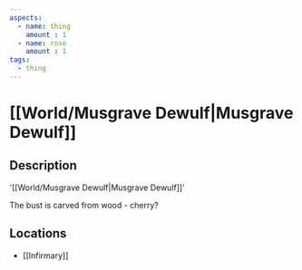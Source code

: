 ```yaml
---
aspects: 
  - name: thing
    amount : 1
  - name: rose
    amount : 1
tags:
  - thing
---
```


# [[World/Musgrave Dewulf|Musgrave Dewulf]]

## Description
'[[World/Musgrave Dewulf|Musgrave Dewulf]]'

The bust is carved from wood - cherry?
## Locations
- [[Infirmary]]